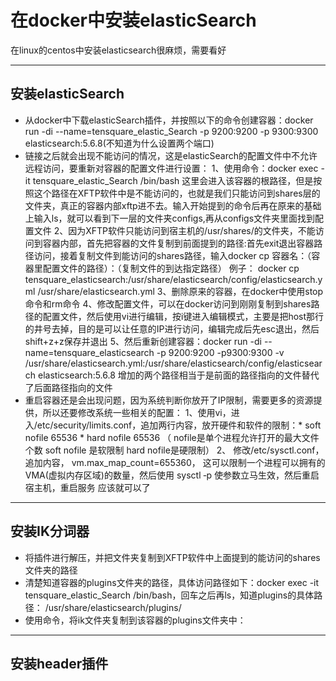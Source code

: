 # 在docker中安装elasticSearch

在linux的centos中安装elasticsearch很麻烦，需要看好

---

## 安装elasticSearch

* 从docker中下载elasticSearch插件，并按照以下的命令创建容器：docker run -di --name=tensquare\_elastic\_Search -p 9200:9200 -p 9300:9300 elasticsearch:5.6.8\(不知道为什么设置两个端口\)
* 链接之后就会出现不能访问的情况，这是elasticSearch的配置文件中不允许远程访问，要重新对容器的配置文件进行设置：                                           1、使用命令：docker exec -it tensquare\_elastic\_Search  /bin/bash 这里会进入该容器的根路径，但是按照这个路径在XFTP软件中是不能访问的，也就是我们只能访问到shares层的文件夹，真正的容器内部xftp进不去。输入开始提到的命令后再在原来的基础上输入ls，就可以看到下一层的文件夹configs,再从configs文件夹里面找到配置文件                                                                                                                     2、因为XFTP软件只能访问到宿主机的/usr/shares/的文件夹，不能访问到容器内部，首先把容器的文件复制到前面提到的路径:首先exit退出容器路径访问，接着复制文件到能访问的shares路径，输入docker cp  容器名：（容器里配置文件的路径）：（复制文件的到达指定路径） 例子： docker cp tensquare\_elasticsearch:/usr/share/elasticsearch/config/elasticsearch.yml /usr/share/elasticsearch.yml                                                                                                                                                                 3、删除原来的容器，在docker中使用stop命令和rm命令                                                                                                                                       4、修改配置文件，可以在docker访问到刚刚复制到shares路径的配置文件，然后使用vi进行编辑，按i键进入编辑模式，主要是把host那行的井号去掉，目的是可以让任意的IP进行访问，编辑完成后先esc退出，然后shift+z+z保存并退出                                                                                                                                                 5、然后重新创建容器：docker run -di --name=tensquare\_elasticsearch -p 9200:9200 -p9300:9300 -v /usr/share/elasticsearch.yml:/usr/share/elasticsearch/config/elasticsearch elasticsearch:5.6.8
     增加的两个路径相当于是前面的路径指向的文件替代了后面路径指向的文件
* 重启容器还是会出现问题，因为系统判断你放开了IP限制，需要更多的资源提供，所以还要修改系统一些相关的配置：                                  1、使用vi，进入/etc/security/limits.conf，追加两行内容，放开硬件和软件的限制：\* soft nofile 65536 \* hard nofile 65536  （ nofile是单个进程允许打开的最大文件个数 soft nofile 是软限制 hard nofile是硬限制）                                                                                   2、 修改/etc/sysctl.conf，追加内容， vm.max\_map\_count=655360， 这可以限制一个进程可以拥有的VMA\(虚拟内存区域\)的数量，然后使用 sysctl ‐p 使参数立马生效，然后重启宿主机，重启服务 应该就可以了

---

## 安装IK分词器

* 将插件进行解压，并把文件夹复制到XFTP软件中上面提到的能访问的shares文件夹的路径
* 清楚知道容器的plugins文件夹的路径，具体访问路径如下：docker exec -it tensquare\_elastic\_Search  /bin/bash，回车之后再ls，知道plugins的具体路径： /usr/share/elasticsearch/plugins/
* 使用命令，将ik文件夹复制到该容器的plugins文件夹中：

---

## 安装header插件



